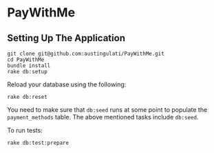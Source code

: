 PayWithMe
=========

Setting Up The Application
--------------------------

````
git clone git@github.com:austingulati/PayWithMe.git
cd PayWithMe
bundle install
rake db:setup
````

Reload your database using the following:

````
rake db:reset
````

You need to make sure that `db:seed` runs at some point to populate the `payment_methods` table. The above mentioned tasks include `db:seed`.

To run tests:

````
rake db:test:prepare
````

